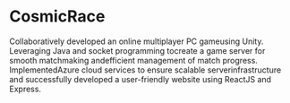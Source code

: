 # CosmicRace

Collaboratively developed an online multiplayer PC gameusing Unity.
Leveraging Java and socket programming tocreate a game server for smooth matchmaking andefficient management of match progress. 
ImplementedAzure cloud services to ensure scalable serverinfrastructure and successfully developed a user-friendly website using ReactJS and Express.
